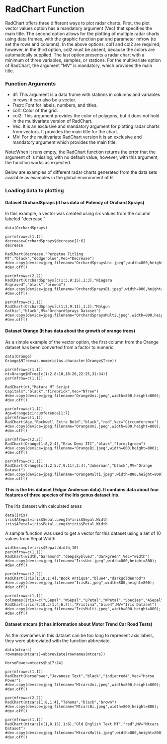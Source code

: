 
# RadChart Function

RadChart offers three different ways to plot radar charts. First, the plot vector values option has a mandatory argument (Vec) that specifies the main title. The second option allows for the plotting of multiple radar charts using data frames, with the graphic function par and parameter mfrow (to set the rows and columns).
In the above options, col1 and col2 are required; however, in the third option, col2 must be absent, because the colors are automatically supplied. The last option presents a radar chart with a minimum of three variables, samples, or stations. For the multivariate option of RadChart, the argument "MV" is mandatory, which provides the main title.

### Function Arguments

* df: This argument is a data frame with stations in columns and variables in rows; it can also be a vector.
* Ftext: Font for labels, numbers, and titles.
* col1: Color of the grid.
* col2: This argument provides the color of polygons, but it does not hold in the multivariate version of RadChart.
* Vec: It is an exclusive and mandatory argument for plotting radar charts from vectors. It provides the main title for the chart.
* MV: For the multivariate RadChart version it is an exclusive and mandatory argument which provides the main title.

Note:When it runs empty, the RadChart function returns the error that the argument df is missing, with no default value; however, with this argument, the function works as expected. 

Below are examples of different radar charts generated from the data sets available as examples in the global environment of R.

### Loading data to plotting

#### Dataset OrchardSprays (it has data of Potency of Orchard Sprays)

In this example, a vector was created using six values from the column labeled "decrease."

```{r}
data(OrchardSprays)
```

```{r}
par(mfrow=c(1,1))
decrease=OrchardSprays$decrease[1:6]
decrease
```

```{r}
RadChart(decrease,"Perpetua Titling MT","black","dodgerblue",Vec="Decrease")
#dev.copy(device=jpeg,filename="OrchardSpraysUni.jpeg",width=800,height=800);
#dev.off()
```

```{r}
par(mfrow=c(2,2))
RadChart(OrchardSprays[c(1:3,9:15),1:3],"Niagara Engraved","black","brown4")
#dev.copy(device=jpeg,filename="OrchardSpraysBi.jpeg",width=800,height=800);
#dev.off()
```

```{r}
par(mfrow=c(1,1))
RadChart(OrchardSprays[c(1:2,9:11),1:3],"Malgun Gothic","black",MV="OrchardSprays Dataset")
#dev.copy(device=jpeg,filename="OrchardSpraysMulti.jpeg",width=800,height=800);
#dev.off()

```

#### Dataset Orange (It has data about the growth of orange trees)

As a simple example of the vector option, the first column from the Orange dataset has been converted from a factor to numeric.

```{r}
data(Orange)
Orange$NTree=as.numeric(as.character(Orange$Tree))
```

```{r}
par(mfrow=c(1,1))
nt=Orange$NTree[c(1:2,8:10,18:20,22:25,31:34)]
par(mfrow=c(1,1))

RadChart(nt,"Matura MT Script Capitals","black","firebrick",Vec="NTree")
#dev.copy(device=jpeg,filename="OrangeUni.jpeg",width=800,height=800);
#dev.off()
```

```{r}
par(mfrow=c(1,1))
Age=Orange$circumference[1:7]
par(mfrow=c(1,1))
RadChart(Age,"Rockwell Extra Bold","black","red",Vec="Circumference")
#dev.copy(device=jpeg,filename="OrangeUni.jpeg",width=800,height=800);
#dev.off()
```

```{r}
par(mfrow=c(2,2))
RadChart(Orange[1:8,2:4],"Eras Demi ITC","black","forestgreen")
#dev.copy(device=jpeg,filename="OrangeBi.jpeg",width=800,height=800);
#dev.off()
```

```{r}
par(mfrow=c(1,1))
RadChart(Orange[c(1:2,5:7,9:11),2:4],"Jokerman","black",MV="Orange Dataset")
#dev.copy(device=jpeg,filename="OrangeMulti.jpeg",width=800,height=800);
#dev.off()
```

#### This is the Iris dataset (Edgar Anderson data). It contains data about four features of three species of the Iris genus dataset Iris.

The Iris dataset with calculated areas

```{r}
data(iris)
iris$ASepal=iris$Sepal.Length*iris$Sepal.Width
iris$APetal=iris$Petal.Length*iris$Petal.Width
```

A sample function was used to get a vector for this dataset using a set of 10 values from Sepal.Width

```{r}
width=sample(iris$Sepal.Width,10)
par(mfrow=c(1,1))
RadChart(width,"Garamond","deepskyblue3","darkgreen",Vec="width")
#dev.copy(device=jpeg,filename="IrisUni.jpeg",width=800,height=800);
#dev.off()
```

```{r}
par(mfrow=c(2,2))
RadChart(iris[1:10,1:4],"Book Antiqua","blue4","darkgoldenrod")
#dev.copy(device=jpeg,filename="IrisBi.jpeg",width=800,height=800);
#dev.off()
```

```{r}
par(mfrow=c(1,1))
colnames(iris)=c("LSepal","WSepal","LPetal","WPetal","Species","ASepal","APetal")
RadChart(iris[7:10,c(1:4,6:7)],"Pristina","blue4",MV="Iris Dataset")
#dev.copy(device=jpeg,filename="IrisMulti.jpeg",width=800,height=800);
#dev.off()
```

#### Dataset mtcars (it has information about Motor Trend Car Road Tests)

As the rownames in this dataset can be too long to represent axis labels, they were abbreviated with the function abbreviate.

```{r}
data(mtcars)
rownames(mtcars)=abbreviate(rownames(mtcars))

HorsePower=mtcars$hp[7:24]
```

```{r}
par(mfrow=c(1,1))
RadChart(HorsePower,"Javanese Text","black","indianred4",Vec="Horse Power")
#dev.copy(device=jpeg,filename="MtcarsUni.jpeg",width=800,height=800);
#dev.off()
```

```{r}
par(mfrow=c(2,2))
RadChart(mtcars[1:8,1:4],"Tahoma","black","brown")
#dev.copy(device=jpeg,filename="MtcarsBi.jpeg",width=800,height=800);
#dev.off()
```

```{r}
par(mfrow=c(1,1))
RadChart(mtcars[c(1,8,15),1:6],"Old English Text MT","red",MV="Mtcars Dataset")
#dev.copy(device=jpeg,filename="MtcarsMulti.jpeg",width=800,height=800);
#dev.off()
```


